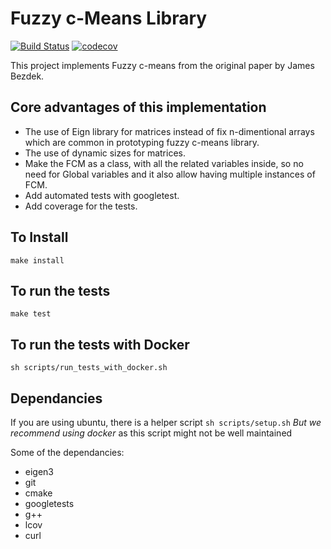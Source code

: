 Fuzzy c-Means Library
===
[![Build Status](https://semaphoreci.com/api/v1/ahmad88me/fcm-cpp/branches/master/badge.svg)](https://semaphoreci.com/ahmad88me/fcm-cpp)
[![codecov](https://codecov.io/gh/ahmad88me/fcm-cpp/branch/master/graph/badge.svg)](https://codecov.io/gh/ahmad88me/fcm-cpp)

This project implements Fuzzy c-means from the original paper by James Bezdek. 


## Core advantages of this implementation

* The use of Eign library for matrices instead of fix n-dimentional arrays which are common in prototyping fuzzy c-means library.
* The use of dynamic sizes for matrices.
* Make the FCM as a class, with all the related variables inside, so no need for Global variables and it also allow having multiple instances of FCM.
* Add automated tests with googletest.
* Add coverage for the tests.

## To Install
`make install`

## To run the tests
`make test`

## To run the tests with Docker
`sh scripts/run_tests_with_docker.sh`

## Dependancies

If you are using ubuntu, there is a helper script 
`sh scripts/setup.sh`
*But we recommend using docker* as this script might not be well maintained

Some of the dependancies:
* eigen3
* git
* cmake
* googletests
* g++
* lcov
* curl

